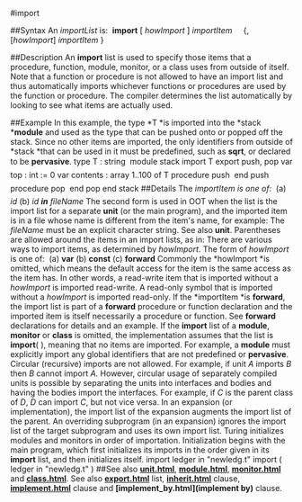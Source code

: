 
#import

##Syntax
An *importList* is:
 **import** [ *howImport* ] *importItem*     {, [*howImport*] *importItem* }

##Description
An **import** list is used to specify those items that a procedure, function, module, monitor, or a class uses from outside of itself. Note that a function or procedure is not allowed to have an import list and thus automatically imports whichever functions or procedures are used by the function or procedure. The compiler determines the list automatically by looking to see what items are actually used.

##Example
In this example, the type *T *is imported into the *stack ***module** and used as the type that can be pushed onto or popped off the stack. Since no other items are imported, the only identifiers from outside of *stack *that can be used in it must be predefined, such as **sqrt**, or declared to be **pervasive**.
        type T : string
        
        module stack
            import T
            export push, pop
            var top : int := 0
            var contents : array 1..100 of T
            procedure push  end push
            procedure pop  end pop
        end stack
##Details
The *importItem *is one of*:*
 (a) *id* (b) *id ***in*** fileName*
The second form is used in OOT when the list is the import list  for a separate **unit** (or the main program), and the imported item is in a file whose name is different from the item's name, for example:
The *fileName* must be an explicit character string. See also **unit**.
Parentheses are allowed around the items in an import lists, as in:
There are various ways to import items, as determined by *howImport*. The form of *howImport* is one of:
 (a) **var** (b) **const** (c) **forward**
Commonly the *howImport *is omitted, which means the default access for the item is the same access as the item has. In other words, a read-write item that is imported without a *howImport* is imported read-write. A read-only symbol that is imported without a *howImport* is imported read-only.
If the *importItem *is **forward**, the import list is part of a **forward** procedure or function declaration and the imported item is itself necessarily a procedure or function. See **forward** declarations for details and an example.
If the **import** list of a **module**, **monitor** or **class** is omitted, the implementation assumes that the list is **import**( ), meaning that no items are imported. For example, a **module** must explicitly import any global identifiers that are not predefined or **pervasive**.
Circular (recursive) imports are not allowed. For example, if unit *A* imports *B* then *B* cannot import *A*. However, circular usage of separately compiled units is possible by separating the units into interfaces and bodies and having the bodies import the interfaces. For example, if *C* is the parent class of *D*, *D* can import *C*, but not vice versa.
In an expansion (or implementation), the import list of the expansion augments the import list of the parent.
An overriding subprogram (in an expansion) ignores the import list of the target subprogram and uses its own import list.
Turing initializes modules and monitors  in order of importation. Initialization begins with the main program, which first initializes its imports in the order given in its **import** list, and then initializes itself.
        import ledger in "newledg.t"        import ( ledger in "newledg.t" )
##See also
**[unit.html](unit)**, **[module.html](module)**, **[monitor.html](monitor)** and **[class.html](class)**. See also **[export.html](export)** list, **[inherit.html](inherit)** clause, **[implement.html](implement)** clause and **[implement_by.html](implement by)** clause.
